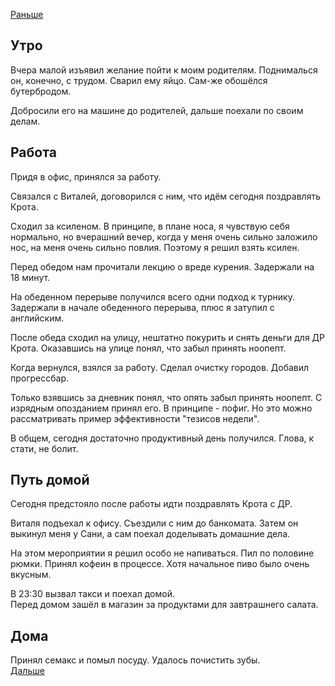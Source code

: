 [Раньше](2020.07.02.md)  
## Утро
Вчера малой изъявил желание пойти к моим родителям. Поднималься он, конечно, с трудом.
Сварил ему яйцо. Сам-же обошёлся бутербродом.

Добросили его на машине до родителей, дальше поехали по своим делам.
## Работа
Придя в офис, принялся за работу.

Связался с Виталей, договорился с ним, что идём сегодня поздравлять Крота.

Сходил за ксиленом. В принципе, в плане носа, я чувствую себя нормально, но вчерашний вечер, когда у меня очень сильно заложило нос, на меня очень сильно повлия. Поэтому я решил взять ксилен.

Перед обедом нам прочитали лекцию о вреде курения. Задержали на 18 минут.

На обеденном перерыве получился всего одни подход к турнику. Задержали в начале обеденного перерыва, плюс я затупил с английским.

После обеда сходил на улицу, нештатно покурить и снять деньги для ДР Крота. Оказавшись на улице понял, что забыл принять ноопепт.

Когда вернулся, взялся за работу. Сделал очистку городов. Добавил прогрессбар.

Только взявшись за дневник понял, что опять забыл принять ноопепт. С изрядным опозданием принял его. В принципе - пофиг. Но это можно рассматривать пример эффективности "тезисов недели".

В общем, сегодня достаточно продуктивный день получился. Глова, к стати, не болит.
## Путь домой
Сегодня предстояло после работы идти поздравлять Крота с ДР.

Виталя подъехал к офису. Съездили с ним до банкомата. Затем он выкинул меня у Сани, а сам поехал доделывать домашние дела.

На этом мероприятии я решил особо не напиваться. Пил по половине рюмки. Принял кофеин в процессе. Хотя начальное пиво было очень вкусным.

В 23:30 вызвал такси и поехал домой.  
Перед домом зашёл в магазин за продуктами для завтрашнего салата.
## Дома
Принял семакс и помыл посуду. Удалось почистить зубы.  
[Дальше](2020.07.04.md)